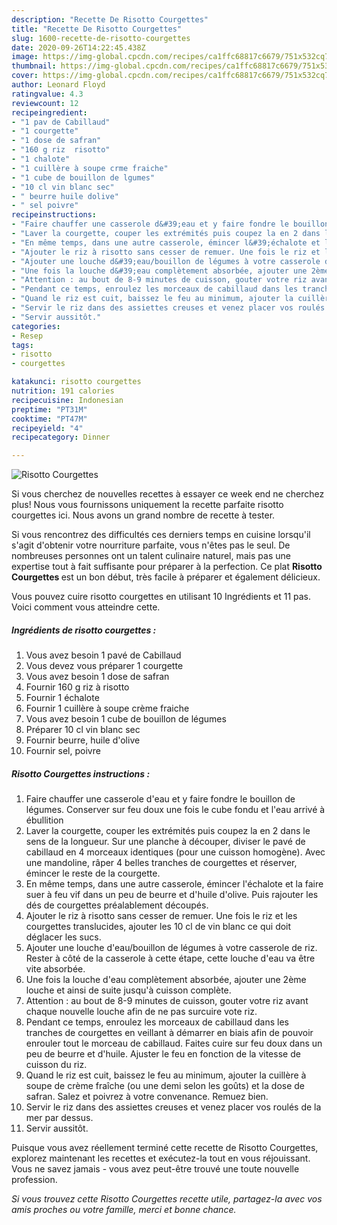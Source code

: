 ```yaml
---
description: "Recette De Risotto Courgettes"
title: "Recette De Risotto Courgettes"
slug: 1600-recette-de-risotto-courgettes
date: 2020-09-26T14:22:45.438Z
image: https://img-global.cpcdn.com/recipes/ca1ffc68817c6679/751x532cq70/risotto-courgettes-photo-principale-de-la-recette.jpg
thumbnail: https://img-global.cpcdn.com/recipes/ca1ffc68817c6679/751x532cq70/risotto-courgettes-photo-principale-de-la-recette.jpg
cover: https://img-global.cpcdn.com/recipes/ca1ffc68817c6679/751x532cq70/risotto-courgettes-photo-principale-de-la-recette.jpg
author: Leonard Floyd
ratingvalue: 4.3
reviewcount: 12
recipeingredient:
- "1 pav de Cabillaud"
- "1 courgette"
- "1 dose de safran"
- "160 g riz  risotto"
- "1 chalote"
- "1 cuillère à soupe crme fraiche"
- "1 cube de bouillon de lgumes"
- "10 cl vin blanc sec"
- " beurre huile dolive"
- " sel poivre"
recipeinstructions:
- "Faire chauffer une casserole d&#39;eau et y faire fondre le bouillon de légumes. Conserver sur feu doux une fois le cube fondu et l&#39;eau arrivé à ébullition"
- "Laver la courgette, couper les extrémités puis coupez la en 2 dans le sens de la longueur. Sur une planche à découper, diviser le pavé de cabillaud en 4 morceaux identiques (pour une cuisson homogène). Avec une mandoline, râper 4 belles tranches de courgettes et réserver, émincer le reste de la courgette."
- "En même temps, dans une autre casserole, émincer l&#39;échalote et la faire suer à feu vif dans un peu de beurre et d&#39;huile d&#39;olive. Puis rajouter les dés de courgettes préalablement découpés."
- "Ajouter le riz à risotto sans cesser de remuer. Une fois le riz et les courgettes translucides, ajouter les 10 cl de vin blanc ce qui doit déglacer les sucs."
- "Ajouter une louche d&#39;eau/bouillon de légumes à votre casserole de riz. Rester à côté de la casserole à cette étape, cette louche d&#39;eau va être vite absorbée."
- "Une fois la louche d&#39;eau complètement absorbée, ajouter une 2ème louche et ainsi de suite jusqu&#39;à cuisson complète."
- "Attention : au bout de 8-9 minutes de cuisson, gouter votre riz avant chaque nouvelle louche afin de ne pas surcuire vote riz."
- "Pendant ce temps, enroulez les morceaux de cabillaud dans les tranches de courgettes en veillant à démarrer en biais afin de pouvoir enrouler tout le morceau de cabillaud. Faites cuire sur feu doux dans un peu de beurre et d&#39;huile. Ajuster le feu en fonction de la vitesse de cuisson du riz."
- "Quand le riz est cuit, baissez le feu au minimum, ajouter la cuillère à soupe de crème fraîche (ou une demi selon les goûts) et la dose de safran. Salez et poivrez à votre convenance. Remuez bien."
- "Servir le riz dans des assiettes creuses et venez placer vos roulés de la mer par dessus."
- "Servir aussitôt."
categories:
- Resep
tags:
- risotto
- courgettes

katakunci: risotto courgettes 
nutrition: 191 calories
recipecuisine: Indonesian
preptime: "PT31M"
cooktime: "PT47M"
recipeyield: "4"
recipecategory: Dinner

---
```



![Risotto Courgettes](https://img-global.cpcdn.com/recipes/ca1ffc68817c6679/751x532cq70/risotto-courgettes-photo-principale-de-la-recette.jpg)

Si vous cherchez de nouvelles recettes à essayer ce week end ne cherchez plus! Nous vous fournissons uniquement la recette parfaite risotto courgettes ici. Nous avons un grand nombre de recette à tester.

Si vous rencontrez des difficultés ces derniers temps en cuisine lorsqu'il s'agit d'obtenir votre nourriture parfaite, vous n'êtes pas le seul. De nombreuses personnes ont un talent culinaire naturel, mais pas une expertise tout à fait suffisante pour préparer à la perfection. Ce plat <strong> Risotto Courgettes </strong> est un bon début, très facile à préparer et également délicieux.

<!--inarticleads1-->

Vous pouvez cuire risotto courgettes en utilisant 10 Ingrédients et 11 pas. Voici comment vous atteindre cette.

##### Ingrédients de risotto courgettes :

1. Vous avez besoin 1 pavé de Cabillaud
1. Vous devez vous préparer 1 courgette
1. Vous avez besoin 1 dose de safran
1. Fournir 160 g riz à risotto
1. Fournir 1 échalote
1. Fournir 1 cuillère à soupe crème fraiche
1. Vous avez besoin 1 cube de bouillon de légumes
1. Préparer 10 cl vin blanc sec
1. Fournir  beurre, huile d&#39;olive
1. Fournir  sel, poivre




<!--inarticleads2-->

##### Risotto Courgettes instructions :

1. Faire chauffer une casserole d&#39;eau et y faire fondre le bouillon de légumes. Conserver sur feu doux une fois le cube fondu et l&#39;eau arrivé à ébullition
1. Laver la courgette, couper les extrémités puis coupez la en 2 dans le sens de la longueur. Sur une planche à découper, diviser le pavé de cabillaud en 4 morceaux identiques (pour une cuisson homogène). Avec une mandoline, râper 4 belles tranches de courgettes et réserver, émincer le reste de la courgette.
1. En même temps, dans une autre casserole, émincer l&#39;échalote et la faire suer à feu vif dans un peu de beurre et d&#39;huile d&#39;olive. Puis rajouter les dés de courgettes préalablement découpés.
1. Ajouter le riz à risotto sans cesser de remuer. Une fois le riz et les courgettes translucides, ajouter les 10 cl de vin blanc ce qui doit déglacer les sucs.
1. Ajouter une louche d&#39;eau/bouillon de légumes à votre casserole de riz. Rester à côté de la casserole à cette étape, cette louche d&#39;eau va être vite absorbée.
1. Une fois la louche d&#39;eau complètement absorbée, ajouter une 2ème louche et ainsi de suite jusqu&#39;à cuisson complète.
1. Attention : au bout de 8-9 minutes de cuisson, gouter votre riz avant chaque nouvelle louche afin de ne pas surcuire vote riz.
1. Pendant ce temps, enroulez les morceaux de cabillaud dans les tranches de courgettes en veillant à démarrer en biais afin de pouvoir enrouler tout le morceau de cabillaud. Faites cuire sur feu doux dans un peu de beurre et d&#39;huile. Ajuster le feu en fonction de la vitesse de cuisson du riz.
1. Quand le riz est cuit, baissez le feu au minimum, ajouter la cuillère à soupe de crème fraîche (ou une demi selon les goûts) et la dose de safran. Salez et poivrez à votre convenance. Remuez bien.
1. Servir le riz dans des assiettes creuses et venez placer vos roulés de la mer par dessus.
1. Servir aussitôt.




<!--inarticleads1-->

<p>
Puisque vous avez réellement terminé cette recette de Risotto Courgettes, explorez maintenant les recettes et exécutez-la tout en vous réjouissant. Vous ne savez jamais - vous avez peut-être trouvé une toute nouvelle profession.
</p>

<p>
<i>Si vous trouvez cette Risotto Courgettes recette utile, partagez-la avec vos amis proches ou votre famille, merci et bonne chance.</i>
</p>
